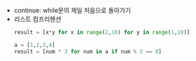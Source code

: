 * continue: while문의 제일 처음으로 돌아가기
* 리스트 컴프리헨션
    ```python
    result = [x*y for x in range(2,10) for y in range(1,10)]

    a = [1,2,3,4]
    result = [num * 3 for num in a if num % 2 == 0]
    ```